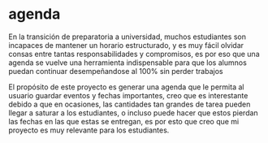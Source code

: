 # agenda

En la transición de preparatoria a universidad, muchos estudiantes son incapaces de mantener un horario estructurado, y es muy fácil olvidar consas entre tantas responsabilidades y compromisos, es por eso que una agenda se vuelve una herramienta indispensable para que los alumnos puedan continuar desempeñandose al 100% sin perder trabajos

El propósito de este proyecto es generar una agenda que le permita al usuario guardar eventos y fechas importantes,
creo que es interestante debido a que en ocasiones, las cantidades tan grandes de tarea pueden llegar a saturar a los
estudiantes, o incluso puede hacer que estos pierdan las fechas en las que estas se entregan, es por esto que creo que
mi proyecto es muy relevante para los estudiantes.

